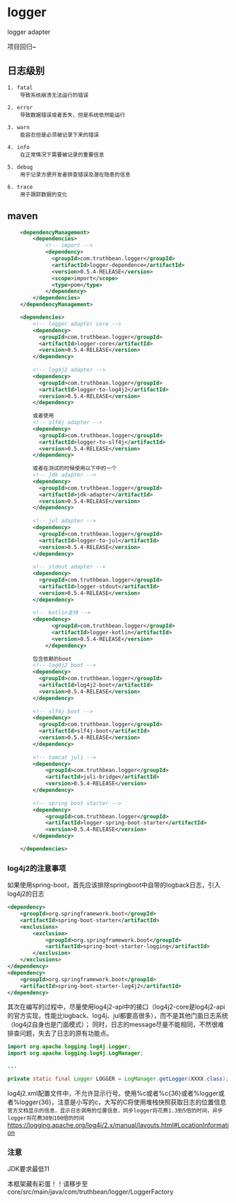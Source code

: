 # logger
logger adapter

项目回归~

## 日志级别
    1. fatal
        导致系统崩溃无法运行的错误
    
    2. error
        导致数据错误或者丢失，但是系统依然能运行
    
    3. warn
        能容忍但是必须被记录下来的错误
    
    4. info
        在正常情况下需要被记录的重要信息
    
    5. debug
        用于记录方便开发者排查错误及潜在隐患的信息
    
    6. trace
        用于跟踪数据的变化

## maven
```xml
    <dependencyManagement>
        <dependencies>
            <!-- import -->
            <dependency>
              <groupId>com.truthbean.logger</groupId>
              <artifactId>logger-dependence</artifactId>
              <version>0.5.4-RELEASE</version>
              <scope>import</scope>
              <type>pom</type>
            </dependency>
        </dependencies>
    </dependencyManagement>

    <dependencies>
        <!-- logger adapter core -->
        <dependency>
          <groupId>com.truthbean.logger</groupId>
          <artifactId>logger-core</artifactId>
          <version>0.5.4-RELEASE</version>
        </dependency>
    
        <!-- log4j2 adapter -->
        <dependency>
          <groupId>com.truthbean.logger</groupId>
          <artifactId>logger-to-log4j2</artifactId>
          <version>0.5.4-RELEASE</version>
        </dependency>
    
        或者使用
        <!-- slf4j adapter -->
        <dependency>
          <groupId>com.truthbean.logger</groupId>
          <artifactId>logger-to-slf4j</artifactId>
          <version>0.5.4-RELEASE</version>
        </dependency>
    
        或者在测试的时候使用以下中的一个
        <!-- jdk adapter -->
        <dependency>
          <groupId>com.truthbean.logger</groupId>
          <artifactId>jdk-adapter</artifactId>
          <version>0.5.4-RELEASE</version>
        </dependency>
        
        <!-- jul adapter -->
        <dependency>
          <groupId>com.truthbean.logger</groupId>
          <artifactId>logger-to-jul</artifactId>
          <version>0.5.4-RELEASE</version>
        </dependency>
    
        <!-- stdout adapter -->
        <dependency>
          <groupId>com.truthbean.logger</groupId>
          <artifactId>logger-stdout</artifactId>
          <version>0.5.4-RELEASE</version>
        </dependency>
        
        <!-- kotlin支持 -->
        <dependency>
              <groupId>com.truthbean.logger</groupId>
              <artifactId>logger-kotlin</artifactId>
              <version>0.5.4-RELEASE</version>
            </dependency>
    
        包含依赖的boot
        <!-- log4j2 boot -->
        <dependency>
          <groupId>com.truthbean.logger</groupId>
          <artifactId>log4j2-boot</artifactId>
          <version>0.5.4-RELEASE</version>
        </dependency>
        
        <!-- slf4j boot -->
        <dependency>
          <groupId>com.truthbean.logger</groupId>
          <artifactId>slf4j-boot</artifactId>
          <version>0.5.4-RELEASE</version>
        </dependency>
        
        <!-- tomcat juli -->
        <dependency>
            <groupId>com.truthbean.logger</groupId>
            <artifactId>juli-bridge</artifactId>
            <version>0.5.4-RELEASE</version>
        </dependency>
    
        <!-- spring boot starter -->
        <dependency>
            <groupId>com.truthbean.logger</groupId>
            <artifactId>logger-spring-boot-starter</artifactId>
            <version>0.5.4-RELEASE</version>
        </dependency>

    </dependencies>
```

### log4j2的注意事项
如果使用spring-boot，首先应该排除springboot中自带的logback日志，引入log4j2的日志
```xml
<dependency>
    <groupId>org.springframework.boot</groupId>
    <artifactId>spring-boot-starter</artifactId>
    <exclusions>
        <exclusion>
            <groupId>org.springframework.boot</groupId>
            <artifactId>spring-boot-starter-logging</artifactId>
        </exclusion>
    </exclusions>
</dependency>
<dependency>
    <groupId>org.springframework.boot</groupId>
    <artifactId>spring-boot-starter-log4j2</artifactId>
</dependency>
```
其次在编写的过程中，尽量使用log4j2-api中的接口（log4j2-core是log4j2-api的官方实现，性能比logback、log4j、jul都要高很多），而不是其他门面日志系统（log4j2自身也是门面模式）；
同时，日志的message尽量不能相同，不然很难排查问题，失去了日志的原有功能点。
```java
import org.apache.logging.log4j.Logger;
import org.apache.logging.log4j.LogManager;

...

private static final Logger LOGGER = LogManager.getLogger(XXXX.class);
```
log4j2.xml配置文件中，不允许显示行号。使用%c或者%c{36}或者%logger或者%logger{36}，注意是小写的c，大写的C将使用堆栈快照获取日志的位置信息
`官方文档显示的信息，显示日志调用的位置信息，同步logger将花费1.3到5倍的时间，异步logger将花费30到100倍的时间`
https://logging.apache.org/log4j/2.x/manual/layouts.html#LocationInformation

### 注意
JDK要求最低11

本框架藏有彩蛋！！请移步至core/src/main/java/com/truthbean/logger/LoggerFactory
